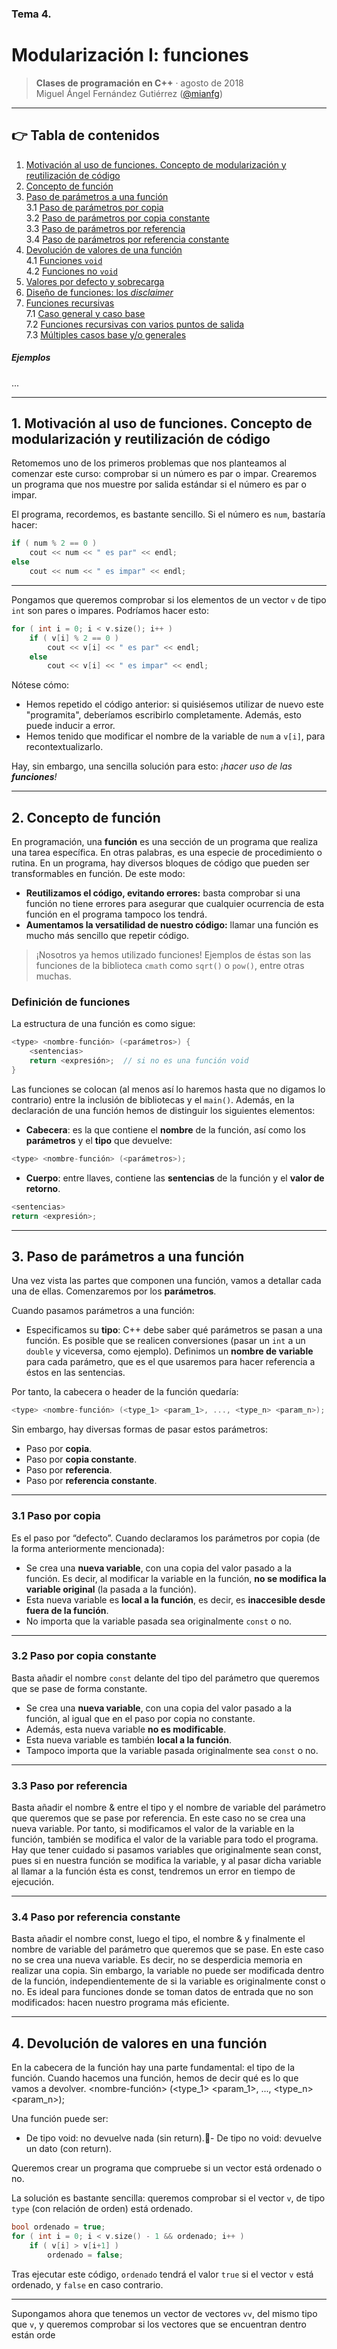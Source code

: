 ### Tema 4.  
# Modularización I: funciones

> **Clases de programación en C++** · agosto de 2018  
> Miguel Ángel Fernández Gutiérrez ([@mianfg](https://mianfg.bloomgogo.com))

- - -

## 👉 Tabla de contenidos

1. [Motivación al uso de funciones. Concepto de modularización y reutilización de código](#)
2. [Concepto de función](#)
3. [Paso de parámetros a una función](#)  
    3.1 [Paso de parámetros por copia](#)  
    3.2 [Paso de parámetros por copia constante](#)  
    3.3 [Paso de parámetros por referencia](#)  
    3.4 [Paso de parámetros por referencia constante](#)  
4. [Devolución de valores de una función](#)  
    4.1 [Funciones `void`](#)  
    4.2 [Funciones no `void`](#)  
5. [Valores por defecto y sobrecarga](#)  
6. [Diseño de funciones: los _disclaimer_](#)  
7. [Funciones recursivas](#)  
    7.1 [Caso general y caso base](#)  
    7.2 [Funciones recursivas con varios puntos de salida](#)  
    7.3 [Múltiples casos base y/o generales](#)

##### Ejemplos

...

- - -

## 1. Motivación al uso de funciones. Concepto de modularización y reutilización de código

Retomemos uno de los primeros problemas que nos planteamos al comenzar este curso: comprobar si un número es par o impar. Crearemos un programa que nos muestre por salida estándar si el número es par o impar.

El programa, recordemos, es bastante sencillo. Si el número es `num`, bastaría hacer:

~~~ c++
if ( num % 2 == 0 )
    cout << num << " es par" << endl;
else
    cout << num << " es impar" << endl;
~~~

- - -

Pongamos que queremos comprobar si los elementos de un vector `v` de tipo `int` son pares o impares. Podríamos hacer esto:

~~~ c++
for ( int i = 0; i < v.size(); i++ )
    if ( v[i] % 2 == 0 )
        cout << v[i] << " es par" << endl;
    else
        cout << v[i] << " es impar" << endl;
~~~

Nótese cómo:

* Hemos repetido el código anterior: si quisiésemos utilizar de nuevo este "programita", deberíamos escribirlo completamente. Además, esto puede inducir a error.
* Hemos tenido que modificar el nombre de la variable de `num` a `v[i]`, para recontextualizarlo.

Hay, sin embargo, una sencilla solución para esto: _¡hacer uso de las **funciones**!_

- - -

## 2. Concepto de función

En programación, una **función** es una sección de un programa que realiza una tarea específica. En otras palabras, es una especie de procedimiento o rutina. En un programa, hay diversos bloques de código que pueden ser transformables en función. De este modo:

* **Reutilizamos el código, evitando errores:** basta comprobar si una función no tiene errores para asegurar que cualquier ocurrencia de esta función en el programa tampoco los tendrá.
* **Aumentamos la versatilidad de nuestro código:** llamar una función es mucho más sencillo que repetir código.

> ¡Nosotros ya hemos utilizado funciones! Ejemplos de éstas son las funciones de la biblioteca `cmath` como `sqrt()` o `pow()`, entre otras muchas.

### Definición de funciones

La estructura de una función es como sigue:

~~~ c++
<type> <nombre-función> (<parámetros>) {
    <sentencias>
    return <expresión>;  // si no es una función void
}
~~~

Las funciones se colocan (al menos así lo haremos hasta que no digamos lo contrario) entre la inclusión de bibliotecas y el `main()`. Además, en la declaración de una función hemos de distinguir los siguientes elementos:

* **Cabecera**: es la que contiene el **nombre** de la función, así como los **parámetros** y el **tipo** que devuelve:
~~~ c++
<type> <nombre-función> (<parámetros>);
~~~
*  **Cuerpo**: entre llaves, contiene las **sentencias** de la función y el **valor de retorno**.
~~~ c++
<sentencias>
return <expresión>;
~~~

- - -

## 3. Paso de parámetros a una función

Una vez vista las partes que componen una función, vamos a detallar cada una de ellas. Comenzaremos por los **parámetros**.

Cuando pasamos parámetros a una función:
* Especificamos su **tipo**: C++ debe saber qué parámetros se pasan a una función. Es posible que se realicen conversiones (pasar un `int` a un `double` y viceversa, como ejemplo).
Definimos un **nombre de variable** para cada parámetro, que es el que usaremos para hacer referencia a éstos en las sentencias.

Por tanto, la cabecera o header de la función quedaría:

~~~ c++
<type> <nombre-función> (<type_1> <param_1>, ..., <type_n> <param_n>);
~~~

Sin embargo, hay diversas formas de pasar estos parámetros:
* Paso por **copia**.
* Paso por **copia constante**.
* Paso por **referencia**.
* Paso por **referencia constante**.

- - -

### 3.1 Paso por copia

Es el paso por “defecto”. Cuando declaramos los parámetros por copia (de la forma anteriormente mencionada):

* Se crea una **nueva variable**, con una copia del valor pasado a la función. Es decir, al modificar la variable en la función, **no se modifica la variable original** (la pasada a la función).
* Esta nueva variable es **local a la función**, es decir, es **inaccesible desde fuera de la función**.
* No importa que la variable pasada sea originalmente `const` o no.

- - -

### 3.2 Paso por copia constante

Basta añadir el nombre `const` delante del tipo del parámetro que queremos que se pase de forma constante.

* Se crea una **nueva variable**, con una copia del valor pasado a la función, al igual que en el paso por copia no constante.
* Además, esta nueva variable **no es modificable**.
* Esta nueva variable es también **local a la función**.
* Tampoco importa que la variable pasada originalmente sea `const` o no.

- - -

### 3.3 Paso por referencia

Basta añadir el nombre & entre el tipo y el nombre de variable del parámetro que queremos que se pase por referencia.
En este caso no se crea una nueva variable. Por tanto, si modificamos el valor de la variable en la función, también se modifica el valor de la variable para todo el programa.
Hay que tener cuidado si pasamos variables que originalmente sean const, pues si en nuestra función se modifica la variable, y al pasar dicha variable al llamar a la función ésta es const, tendremos un error en tiempo de ejecución.

- - -

### 3.4 Paso por referencia constante

Basta añadir el nombre const, luego el tipo, el nombre & y finalmente el nombre de variable del parámetro que queremos que se pase.
En este caso no se crea una nueva variable. Es decir, no se desperdicia memoria en realizar una copia.
Sin embargo, la variable no puede ser modificada dentro de la función, independientemente de si la variable es originalmente const o no.
Es ideal para funciones donde se toman datos de entrada que no son modificados: hacen nuestro programa más eficiente.

- - -

## 4. Devolución de valores en una función

En la cabecera de la función hay una parte fundamental: el tipo de la función. Cuando hacemos una función, hemos de decir qué es lo que vamos a devolver.
<type> <nombre-función> (<type_1> <param_1>, ..., <type_n> <param_n>);

Una función puede ser:
- De tipo void: no devuelve nada (sin return).- De tipo no void: devuelve un dato (con return).





Queremos crear un programa que compruebe si un vector está ordenado o no.

La solución es bastante sencilla: queremos comprobar si el vector `v`, de tipo `type` (con relación de orden) está ordenado.

~~~ c++
bool ordenado = true;
for ( int i = 0; i < v.size() - 1 && ordenado; i++ )
    if ( v[i] > v[i+1] )
        ordenado = false;
~~~

Tras ejecutar este código, `ordenado` tendrá el valor `true` si el vector `v` está ordenado, y `false` en caso contrario.

- - -

Supongamos ahora que tenemos un vector de vectores `vv`, del mismo tipo que `v`, y queremos comprobar si los vectores que se encuentran dentro están orde
